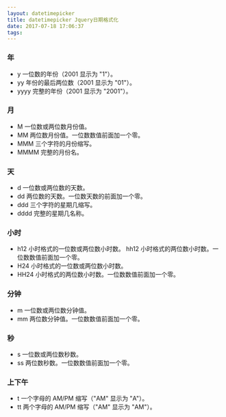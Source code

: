 ```yaml
---
layout: datetimepicker
title: datetimepicker Jquery日期格式化
date: 2017-07-18 17:06:37
tags:
---
```


### 年
   * y 一位数的年份（2001 显示为 "1"）。
   * yy 年份的最后两位数（2001 显示为 "01"）。
   * yyyy 完整的年份（2001 显示为 "2001"）。
   
### 月
   * M 一位数或两位数月份值。
   * MM 两位数月份值。一位数数值前面加一个零。
   * MMM 三个字符的月份缩写。
   * MMMM 完整的月份名。


### 天
   * d 一位数或两位数的天数。
   * dd 两位数的天数。一位数天数的前面加一个零。
   * ddd 三个字符的星期几缩写。
   * dddd 完整的星期几名称。
   
### 小时
   * h12 小时格式的一位数或两位数小时数。
      hh12 小时格式的两位数小时数。一位数数值前面加一个零。
   *  H24 小时格式的一位数或两位数小时数。
   *   HH24 小时格式的两位数小时数。一位数数值前面加一个零。
   
### 分钟
   * m 一位数或两位数分钟值。
   * mm 两位数分钟值。一位数数值前面加一个零。
   
### 秒
   * s 一位数或两位数秒数。
   * ss 两位数秒数。一位数数值前面加一个零。
   
### 上下午
   * t 一个字母的 AM/PM 缩写（"AM" 显示为 "A"）。
   * tt 两个字母的 AM/PM 缩写（"AM" 显示为 "AM"）。